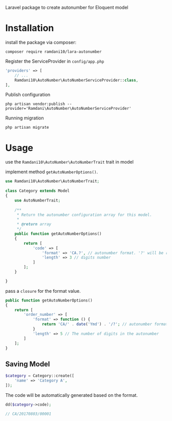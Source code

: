Laravel package to create autonumber for Eloquent model

# Installation

install the package via composer:

```
composer require ramdani10/lara-autonumber
```

Register the ServiceProvider in `config/app.php`

```php
'providers' => [
    // ...
    Ramdani10\AutoNumber\AutoNumberServiceProvider::class,
],
```

Publish configuration

```
php artisan vendor:publish --provider='Ramdani\AutoNumber\AutoNumberServiceProvider'
```

Running migration

```
php artisan migrate
```

# Usage

use the `Ramdani10\AutoNumber\AutoNumberTrait` trait in model

implement method `getAutoNumberOptions()`.


```php
use Ramdani10\AutoNumber\AutoNumberTrait;
    
class Category extends Model
{
    use AutoNumberTrait;
    
    /**
     * Return the autonumber configuration array for this model.
     *
     * @return array
     */
    public function getAutoNumberOptions()
    {
        return [
            'code' => [
                'format' => 'CA.?', // autonumber format. '?' will be replaced with the generated number.
                'length' => 3 // digits number
            ]
        ];
    }

}
```

pass a `closure` for the format value.

```php
public function getAutoNumberOptions()
{
    return [
        'order_number' => [
            'format' => function () {
                return 'CA/' . date('Ymd') . '/?'; // autonumber format. '?' will be replaced with the generated number.
            }
            'length' => 5 // The number of digits in the autonumber
        ]
    ];
}
```

## Saving Model

```php
$category = Category::create([
    'name' => 'Category A',
]);
```

The code will be automatically generated based on the format.

```php
dd($category->code);

// CA/20170803/00001
```